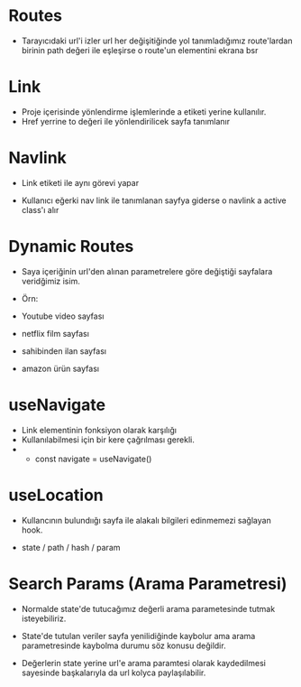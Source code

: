 # Routes

- Tarayıcıdaki url'i izler url her değişitiğinde yol tanımladığımız route'lardan birinin path değeri ile eşleşirse o route'un elementini ekrana bsr

# Link

- Proje içerisinde yönlendirme işlemlerinde a etiketi yerine kullanılır.
- Href yerrine to değeri ile yönlendirilicek sayfa tanımlanır

# Navlink

- Link etiketi ile aynı görevi yapar

- Kullanıcı eğerki nav link ile tanımlanan sayfya giderse o navlink a active class'ı alır

# Dynamic Routes

- Saya içeriğinin url'den alınan parametrelere göre değiştiği sayfalara veridğimiz isim.

- Örn:
- Youtube video sayfası
- netflix film sayfası
- sahibinden ilan sayfası
- amazon ürün sayfası

# useNavigate

- Link elementinin fonksiyon olarak karşılığı
- Kullanılabilmesi için bir kere çağrılması gerekli.
- - const navigate = useNavigate()

# useLocation

- Kullancının bulundıığı sayfa ile alakalı bilgileri edinmemezi sağlayan hook.

- state / path / hash / param

# Search Params (Arama Parametresi)

- Normalde state'de tutucağımız değerli arama parametesinde tutmak isteyebiliriz.

- State'de tutulan veriler sayfa yenilidiğinde kaybolur ama arama parametresinde kaybolma durumu söz konusu değildir.

- Değerlerin state yerine url'e arama paramtesi olarak kaydedilmesi sayesinde başkalarıyla da url kolyca paylaşılabilir.
